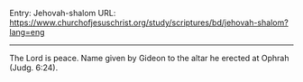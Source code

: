 Entry: Jehovah-shalom
URL: https://www.churchofjesuschrist.org/study/scriptures/bd/jehovah-shalom?lang=eng

---

The Lord is peace. Name given by Gideon to the altar he erected at Ophrah (Judg. 6:24).
